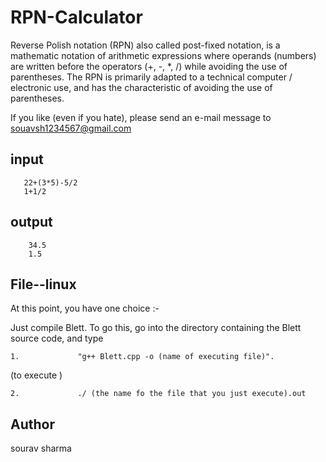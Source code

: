# RPN-Calculator

Reverse Polish notation (RPN) also called post-fixed notation, is a mathematic notation of arithmetic expressions 
where operands (numbers) are written before the operators (+, -, *, /) while avoiding the use of parentheses. 
The RPN is primarily adapted to a technical computer / electronic use, and has the characteristic of avoiding the use of parentheses.

If you like (even if you hate), please send an e-mail message to <souavsh1234567@gmail.com>

 input
 -------
       22+(3*5)-5/2
       1+1/2
      
 output
 --------
        34.5
        1.5
        

 File--linux
--------------

At this point, you have one choice :-

Just compile Blett. To go this, go into the directory containing the Blett source code, and type

    1.             "g++ Blett.cpp -o (name of executing file)".

(to execute )

    2.             ./ (the name fo the file that you just execute).out


 Author 
 -------
 sourav sharma
